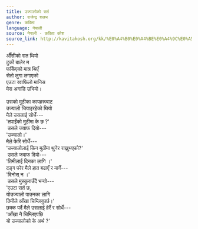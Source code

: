 ```yaml
---
title: उज्यालोको सर्त
author: राजेन्द्र शलभ
genre: कविता
language: नेपाली
source: नेपाली - कविता कोश
source_link: http://kavitakosh.org/kk/%E0%A4%B0%E0%A4%BE%E0%A4%9C%E0%A5%87%E0%A4%A8%E0%A5%8D%E0%A4%A6%E0%A5%8D%E0%A4%B0_%E0%A4%B6%E0%A4%B2%E0%A4%AD
---
```


औँसीको रात थियो  
टुकी बालेर म  
फर्किएको मात्र थिएँ  
सेतो लुगा लगाएको  
एउटा रवाफिलो मानिस  
मेरा अगाडि उभियो।  
   
उसको मुठीका कापहरूबाट  
उज्यालो चियाइरहेको थियो  
मैले उसलाई सोधेँ---  
'तपाईंको मुठीमा के छ ?'  
 उसले जवाफ दियो---  
'उज्यालो।'  
मैले फेरि सोधेँ---  
'उज्यालोलाई किन मुठीमा थुनेर राख्नुभएको?'  
 उसले जवाफ दियो---  
'तिमीलाई दिनका लागि ।'  
दङ्ग परेर मैले हात बढाएँ र मागेँ---  
'दिनोस् न ।'  
 उसले मुस्कुराउँदै भन्यो---  
'एउटा सर्त छ,  
योउज्यालो पाउनका लागि  
तिमीले आँखा चिम्लिनुपर्छ।'  
छक्क पर्दै मैले उसलाई हेरेँ र सोधेँ---  
'आँखा नै चिम्लिएपछि  
यो उज्यालोको के अर्थ ?'
